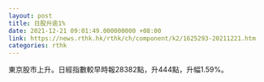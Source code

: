 ```yaml
---
layout: post
title: 日股升逾1%
date: 2021-12-21 09:01:49.000000000 +08:00
link: https://news.rthk.hk/rthk/ch/component/k2/1625293-20211221.htm
categories: rthk
---
```


東京股市上升。日經指數較早時報28382點，升444點，升幅1.59%。
